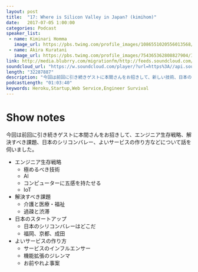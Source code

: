 ```yaml
---
layout: post
title:  "17: Where is Silicon Valley in Japan? (kimihom)"
date:   2017-07-05 1:00:00
categories: Podcast
speaker_list:
 - name: Kiminari Homma
   image_url: https://pbs.twimg.com/profile_images/1086551020556013568/8iymlzLz_400x400.jpg
 - name: Akira Kuratani
   image_url: https://pbs.twimg.com/profile_images/754365362808827904/Ig84TgbE_400x400.jpg
link: http://media.blubrry.com/migrationfm/http://feeds.soundcloud.com/stream/332530448-migrationfm-17-where-is-silicon-valley-in-japan-kimihom.mp3
soundcloud_url: "https://w.soundcloud.com/player/?url=https%3A//api.soundcloud.com/tracks/332530448&amp;color=ff5500&amp;auto_play=false&amp;hide_related=false&amp;show_comments=true&amp;show_user=true&amp;show_reposts=false"
length: "32287887"
description: "今回は前回に引き続きゲストに本間さんをお招きして、新しい技術、日本のシリコンバレー、よいサービスの作り方などについて話を伺いました。"
podcastLength: "01:03:40"
keywords: Heroku,Startup,Web Service,Engineer Survival
---
```


# Show notes

今回は前回に引き続きゲストに本間さんをお招きして、エンジニア生存戦略、解決すべき課題、日本のシリコンバレー、よいサービスの作り方などについて話を伺いました。

- エンジニア生存戦略
  - 極めるべき技術
  - AI
  - コンピューターに五感を持たせる
  - IoT
- 解決すべき課題
  - 介護と医療・福祉
  - 過疎と渋滞
- 日本のスタートアップ
  - 日本のシリコンバレーはどこだ
  - 福岡、京都、成田
- よいサービスの作り方
  - サービスのインフルエンサー
  - 機能拡張のジレンマ
  - お前やれよ事案
